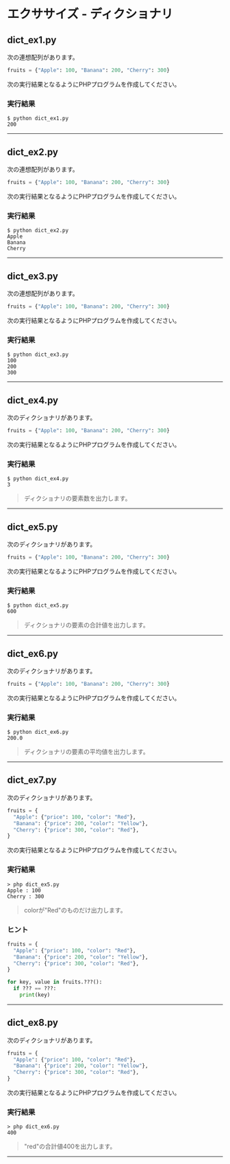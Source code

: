 # エクササイズ - ディクショナリ

## dict_ex1.py

次の連想配列があります。

```python
fruits = {"Apple": 100, "Banana": 200, "Cherry": 300}
```

次の実行結果となるようにPHPプログラムを作成してください。

### 実行結果

```
$ python dict_ex1.py
200
```

---

## dict_ex2.py

次の連想配列があります。

```python
fruits = {"Apple": 100, "Banana": 200, "Cherry": 300}
```

次の実行結果となるようにPHPプログラムを作成してください。

### 実行結果

```
$ python dict_ex2.py
Apple
Banana
Cherry
```

---

## dict_ex3.py

次の連想配列があります。

```python
fruits = {"Apple": 100, "Banana": 200, "Cherry": 300}
```

次の実行結果となるようにPHPプログラムを作成してください。

### 実行結果

```
$ python dict_ex3.py
100
200
300
```

---

## dict_ex4.py

次のディクショナリがあります。

```python
fruits = {"Apple": 100, "Banana": 200, "Cherry": 300}
```

次の実行結果となるようにPHPプログラムを作成してください。

### 実行結果

```
$ python dict_ex4.py
3
```

> ディクショナリの要素数を出力します。

---


## dict_ex5.py

次のディクショナリがあります。

```python
fruits = {"Apple": 100, "Banana": 200, "Cherry": 300}
```

次の実行結果となるようにPHPプログラムを作成してください。

### 実行結果

```
$ python dict_ex5.py
600
```

> ディクショナリの要素の合計値を出力します。

---


## dict_ex6.py

次のディクショナリがあります。

```python
fruits = {"Apple": 100, "Banana": 200, "Cherry": 300}
```

次の実行結果となるようにPHPプログラムを作成してください。

### 実行結果

```
$ python dict_ex6.py
200.0
```

> ディクショナリの要素の平均値を出力します。

---


## dict_ex7.py

次のディクショナリがあります。

```python
fruits = {
  "Apple": {"price": 100, "color": "Red"},
  "Banana": {"price": 200, "color": "Yellow"},
  "Cherry": {"price": 300, "color": "Red"},
}
```

次の実行結果となるようにPHPプログラムを作成してください。

### 実行結果

```
> php dict_ex5.py
Apple : 100
Cherry : 300
```

> colorが"Red"のものだけ出力します。

### ヒント

```python
fruits = {
  "Apple": {"price": 100, "color": "Red"},
  "Banana": {"price": 200, "color": "Yellow"},
  "Cherry": {"price": 300, "color": "Red"},
}

for key, value in fruits.???():
  if ??? == ???:
    print(key)

```

---


## dict_ex8.py

次のディクショナリがあります。

```python
fruits = {
  "Apple": {"price": 100, "color": "Red"},
  "Banana": {"price": 200, "color": "Yellow"},
  "Cherry": {"price": 300, "color": "Red"},
}
```

次の実行結果となるようにPHPプログラムを作成してください。

### 実行結果

```
> php dict_ex6.py
400
```

> "red"の合計値400を出力します。

---

